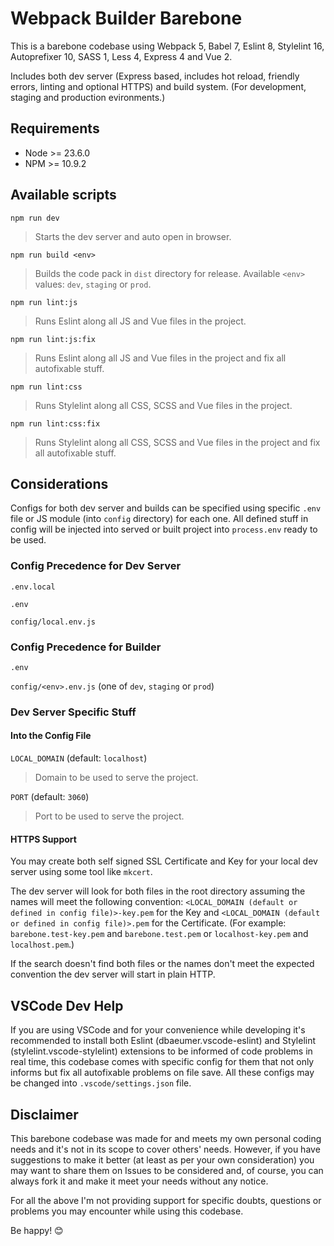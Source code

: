 # Webpack Builder Barebone

This is a barebone codebase using Webpack 5, Babel 7, Eslint 8, Stylelint 16, Autoprefixer 10, SASS 1, Less 4, Express 4 and Vue 2.

Includes both dev server (Express based, includes hot reload, friendly errors, linting and optional HTTPS) and build system. (For development, staging and production evironments.)

## Requirements
* Node >= 23.6.0
* NPM >= 10.9.2

## Available scripts

`npm run dev`
> Starts the dev server and auto open in browser.

`npm run build <env>`
> Builds the code pack in `dist` directory for release. Available `<env>` values: `dev`, `staging` or `prod`.

`npm run lint:js`
> Runs Eslint along all JS and Vue files in the project.

`npm run lint:js:fix`
> Runs Eslint along all JS and Vue files in the project and fix all autofixable stuff.

`npm run lint:css`
> Runs Stylelint along all CSS, SCSS and Vue files in the project.

`npm run lint:css:fix`
> Runs Stylelint along all CSS, SCSS and Vue files in the project and fix all autofixable stuff.

## Considerations

Configs for both dev server and builds can be specified using specific `.env` file or JS module (into `config` directory) for each one. All defined stuff in config will be injected into served or built project into `process.env` ready to be used.

### Config Precedence for Dev Server

`.env.local`

`.env`

`config/local.env.js`

### Config Precedence for Builder

`.env`

`config/<env>.env.js` (one of `dev`, `staging` or `prod`)

### Dev Server Specific Stuff
#### Into the Config File

`LOCAL_DOMAIN` (default: `localhost`)
> Domain to be used to serve the project.

`PORT` (default: `3060`)
> Port to be used to serve the project.

#### HTTPS Support
You may create both self signed SSL Certificate and Key for your local dev server using some tool like `mkcert`.

The dev server will look for both files in the root directory assuming the names will meet the following convention: `<LOCAL_DOMAIN (default or defined in config file)>-key.pem` for the Key and `<LOCAL_DOMAIN (default or defined in config file)>.pem` for the Certificate. (For example: `barebone.test-key.pem` and `barebone.test.pem` or `localhost-key.pem` and `localhost.pem`.)

If the search doesn't find both files or the names don't meet the expected convention the dev server will start in plain HTTP.

## VSCode Dev Help
If you are using VSCode and for your convenience while developing it's recommended to install both Eslint (dbaeumer.vscode-eslint) and Stylelint (stylelint.vscode-stylelint) extensions to be informed of code problems in real time, this codebase comes with specific config for them that not only informs but fix all autofixable problems on file save. All these configs may be changed into `.vscode/settings.json` file.

## Disclaimer
This barebone codebase was made for and meets my own personal coding needs and it's not in its scope to cover others' needs. However, if you have suggestions to make it better (at least as per your own consideration) you may want to share them on Issues to be considered and, of course, you can always fork it and make it meet your needs without any notice.

For all the above I'm not providing support for specific doubts, questions or problems you may encounter while using this codebase.

Be happy! 😊

